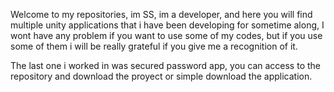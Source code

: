 Welcome to my repositories, im SS, im a developer, and here you will find multiple unity applications that i have been developing for sometime along,
I wont have any problem if you want to use some of my codes, but if you use some of them i will be really grateful if you give me a recognition of it.

The last one i worked in was secured password app, you can access to the repository and download the proyect or simple download the application.


